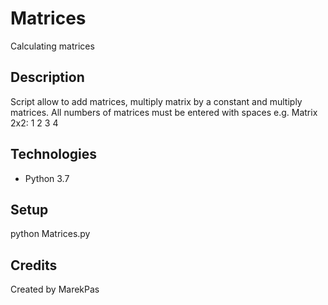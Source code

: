 # Matrices
Calculating matrices
 
## Description
Script allow to add matrices, multiply matrix by a constant and multiply matrices.
All numbers of matrices must be entered with spaces e.g. 
Matrix 2x2:
1 2
3 4

## Technologies
* Python 3.7

## Setup
python Matrices.py

## Credits
Created by MarekPas
